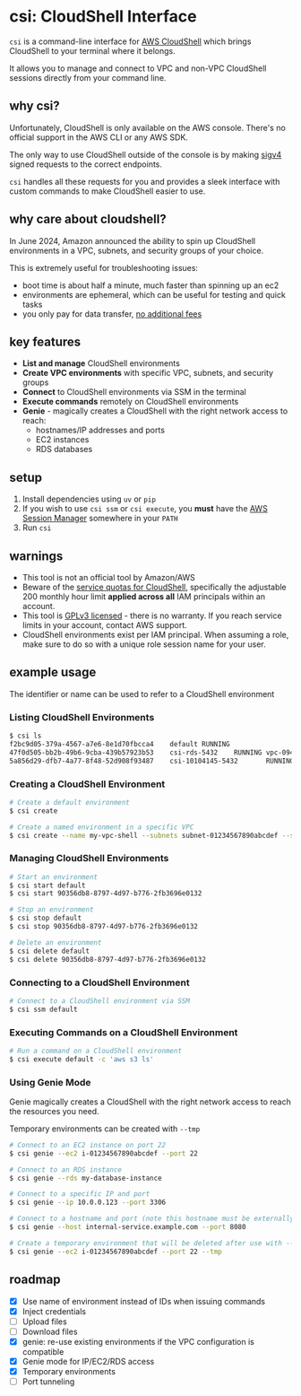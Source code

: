 # csi: CloudShell Interface

`csi` is a command-line interface for [AWS CloudShell](https://aws.amazon.com/cloudshell) which brings CloudShell to your terminal where it belongs.

It allows you to manage and connect to VPC and non-VPC CloudShell sessions directly from your command line.

## why csi?

Unfortunately, CloudShell is only available on the AWS console. There's no official support in the AWS CLI or any AWS SDK.

The only way to use CloudShell outside of the console is by making [sigv4](https://docs.aws.amazon.com/AmazonS3/latest/API/sig-v4-authenticating-requests.html) signed requests to the correct endpoints.

`csi` handles all these requests for you and provides a sleek interface with custom commands to make CloudShell easier to use.

## why care about cloudshell?

In June 2024, Amazon announced the ability to spin up CloudShell environments in a VPC, subnets, and security groups of your choice.

This is extremely useful for troubleshooting issues:
* boot time is about half a minute, much faster than spinning up an ec2
* environments are ephemeral, which can be useful for testing and quick tasks
* you only pay for data transfer, [no additional fees](https://aws.amazon.com/cloudshell/pricing)

## key features

* **List and manage** CloudShell environments
* **Create VPC environments** with specific VPC, subnets, and security groups
* **Connect** to CloudShell environments via SSM in the terminal
* **Execute commands** remotely on CloudShell environments
* **Genie** - magically creates a CloudShell with the right network access to reach:
    * hostnames/IP addresses and ports
    * EC2 instances
    * RDS databases

## setup

1. Install dependencies using `uv` or `pip`
2. If you wish to use `csi ssm` or `csi execute`, you **must** have the [AWS Session Manager](https://docs.aws.amazon.com/systems-manager/latest/userguide/session-manager-working-with-install-plugin.html) somewhere in your `PATH`
3. Run `csi`

## warnings

* This tool is not an official tool by Amazon/AWS
* Beware of the [service quotas for CloudShell](https://docs.aws.amazon.com/general/latest/gr/cloudshell.html#limits_cloudshell), specifically the adjustable 200 monthly hour limit **applied across all** IAM principals within an account.
* This tool is [GPLv3 licensed](./LICENSE) - there is no warranty. If you reach service limits in your account, contact AWS support.
* CloudShell environments exist per IAM principal. When assuming a role, make sure to do so with a unique role session name for your user.

## example usage

The identifier or name can be used to refer to a CloudShell environment

### Listing CloudShell Environments

```bash
$ csi ls
f2bc9d05-379a-4567-a7e6-8e1d70fbcca4    default RUNNING
47f0d505-bb2b-49b6-9cba-439b57923b53    csi-rds-5432    RUNNING vpc-09453d2535f674519   subnet-0228b118ea7fc7ea0,subnet-0a330e519a4bf3d6f       sg-0ea0e8c8ad969f8be,sg-0ca1d4e7570da9e41
5a856d29-dfb7-4a77-8f48-52d908f93487    csi-10104145-5432       RUNNING vpc-09453d2535f674519   subnet-0228b118ea7fc7ea0        sg-0ea0e8c8ad969f8be,sg-0ca1d4e7570da9e41
```

### Creating a CloudShell Environment

```bash
# Create a default environment
$ csi create

# Create a named environment in a specific VPC
$ csi create --name my-vpc-shell --subnets subnet-01234567890abcdef --security-groups sg-01234567890abcdef
```

### Managing CloudShell Environments

```bash
# Start an environment
$ csi start default
$ csi start 90356db8-8797-4d97-b776-2fb3696e0132

# Stop an environment
$ csi stop default
$ csi stop 90356db8-8797-4d97-b776-2fb3696e0132

# Delete an environment
$ csi delete default
$ csi delete 90356db8-8797-4d97-b776-2fb3696e0132
```

### Connecting to a CloudShell Environment

```bash
# Connect to a CloudShell environment via SSM
$ csi ssm default
```

### Executing Commands on a CloudShell Environment

```bash
# Run a command on a CloudShell environment
$ csi execute default -c 'aws s3 ls'
```

### Using Genie Mode

Genie magically creates a CloudShell with the right network access to reach the resources you need.

Temporary environments can be created with `--tmp`

```bash
# Connect to an EC2 instance on port 22
$ csi genie --ec2 i-01234567890abcdef --port 22

# Connect to an RDS instance
$ csi genie --rds my-database-instance

# Connect to a specific IP and port
$ csi genie --ip 10.0.0.123 --port 3306

# Connect to a hostname and port (note this hostname must be externally resolvable)
$ csi genie --host internal-service.example.com --port 8080

# Create a temporary environment that will be deleted after use with --tmp
$ csi genie --ec2 i-01234567890abcdef --port 22 --tmp
```

## roadmap

* [x] Use name of environment instead of IDs when issuing commands
* [x] Inject credentials
* [ ] Upload files
* [ ] Download files
* [x] genie: re-use existing environments if the VPC configuration is compatible
* [x] Genie mode for IP/EC2/RDS access
* [x] Temporary environments
* [ ] Port tunneling
